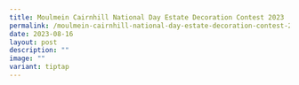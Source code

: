 ```yaml
---
title: Moulmein Cairnhill National Day Estate Decoration Contest 2023
permalink: /moulmein-cairnhill-national-day-estate-decoration-contest-2023/
date: 2023-08-16
layout: post
description: ""
image: ""
variant: tiptap
---
```

